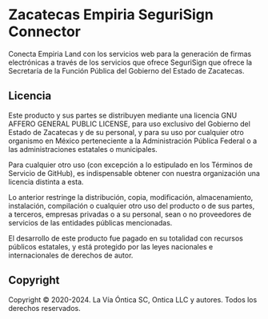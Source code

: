 ﻿# Zacatecas Empiria SeguriSign Connector

Conecta Empiria Land con los servicios web para la generación de firmas
electrónicas a través de los servicios que ofrece SeguriSign que ofrece
la Secretaría de la Función Pública del Gobierno del Estado de Zacatecas.

## Licencia

Este producto y sus partes se distribuyen mediante una licencia GNU AFFERO
GENERAL PUBLIC LICENSE, para uso exclusivo del Gobierno del Estado de
Zacatecas y de su personal, y para su uso por cualquier otro organismo en
México perteneciente a la Administración Pública Federal o a las
administraciones estatales o municipales.

Para cualquier otro uso (con excepción a lo estipulado en los Términos de
Servicio de GitHub), es indispensable obtener con nuestra organización una
licencia distinta a esta.

Lo anterior restringe la distribución, copia, modificación, almacenamiento,
instalación, compilación o cualquier otro uso del producto o de sus partes,
a terceros, empresas privadas o a su personal, sean o no proveedores de
servicios de las entidades públicas mencionadas.

El desarrollo de este producto fue pagado en su totalidad con recursos
públicos estatales, y está protegido por las leyes nacionales e internacionales
de derechos de autor.

## Copyright

Copyright © 2020-2024. La Vía Óntica SC, Ontica LLC y autores.
Todos los derechos reservados.
